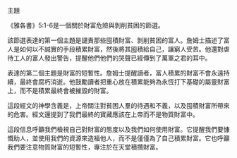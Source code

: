 主題

《雅各書》5:1-6是一個關於財富危險與剝削貧困的節選。

該節選表達的第一個主題是譴責那些囤積財富、剝削貧困的富人。詹姆士描述了富人是如何以不誠實的手段積累財富，然後將其囤積給自己，讓窮人受苦。他還對虐待工人的富人發出警告，提醒他們他們的哭聲已經傳到了萬軍之君的耳中。

表達的第二個主題是財富的短暫性。詹姆士提醒讀者，富人積累的財富不會永遠持續，最終會腐朽消逝。他鼓勵讀者把重心放在積累能夠為永恆打下基礎的屬靈財富上，而不是積累最終會被摧毀的財富。

這段經文的神學含義是，上帝關注對貧困人羣的待遇和不義，以及囤積財富所帶來的危害。經文還提到了我們最終的寶藏應該在上帝而不是物質財富中。

這段信息呼籲我們檢視自己對財富的態度以及我們如何使用財富。它提醒我們要慷慨助人，並使用我們的資源來造福他人，而不是僅僅為了自己積累財富。它也呼籲我們要注意物質財富的短暫性，專注於在天堂積攢財富。